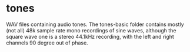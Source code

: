 # tones

WAV files containing audio tones.
The tones-basic folder contains mostly (not all) 48k sample rate mono recordings of sine waves, although the square wave one is a stereo 44.1kHz recording, with the left and right channels 90 degree out of phase.

